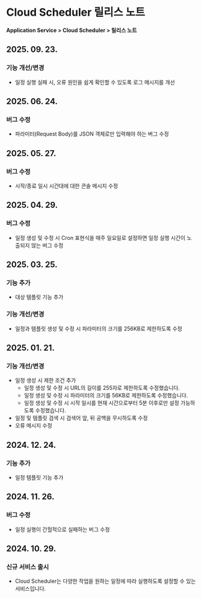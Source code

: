 # Cloud Scheduler 릴리스 노트

**Application Service > Cloud Scheduler > 릴리스 노트**

## 2025. 09. 23.
### 기능 개선/변경
* 일정 실행 실패 시, 오류 원인을 쉽게 확인할 수 있도록 로그 메시지를 개선

## 2025. 06. 24.
### 버그 수정
* 파라미터(Request Body)를 JSON 객체로만 입력해야 하는 버그 수정

## 2025. 05. 27.
### 버그 수정
* 시작/종료 일시 시간대에 대한 콘솔 메시지 수정

## 2025. 04. 29.
### 버그 수정
* 일정 생성 및 수정 시 Cron 표현식을 매주 일요일로 설정하면 일정 실행 시간이 노출되지 않는 버그 수정

## 2025. 03. 25.
### 기능 추가
* 대상 템플릿 기능 추가

### 기능 개선/변경
* 일정과 템플릿 생성 및 수정 시 파라미터의 크기를 256KB로 제한하도록 수정

## 2025. 01. 21.
### 기능 개선/변경
* 일정 생성 시 제한 조건 추가
  * 일정 생성 및 수정 시 URL의 길이를 255자로 제한하도록 수정했습니다.
  * 일정 생성 및 수정 시 파라미터의 크기를 56KB로 제한하도록 수정했습니다.
  * 일정 생성 및 수정 시 시작 일시를 현재 시간으로부터 5분 이후로만 설정 가능하도록 수정했습니다.
* 일정 및 템플릿 검색 시 검색어 앞, 뒤 공백을 무시하도록 수정
* 오류 메시지 수정

## 2024. 12. 24.
### 기능 추가
* 일정 템플릿 기능 추가

## 2024. 11. 26.

### 버그 수정
* 일정 실행이 간헐적으로 실패하는 버그 수정

## 2024. 10. 29.

### 신규 서비스 출시
* Cloud Scheduler는 다양한 작업을 원하는 일정에 따라 실행하도록 설정할 수 있는 서비스입니다.